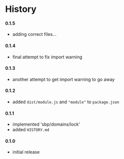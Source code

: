 # History

#### 0.1.5

- adding correct files...

#### 0.1.4

- final attempt to fix import warning

#### 0.1.3

- another attempt to get import warning to go away

#### 0.1.2

- added `dist/module.js` and `"module"` to `package.json`

#### 0.1.1

- implemented 'sbp/domains/lock'
- added `HISTORY.md`

#### 0.1.0

- initial release
